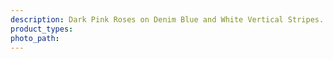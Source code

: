 ```yaml
---
description: Dark Pink Roses on Denim Blue and White Vertical Stripes. DBP
product_types:
photo_path:
---
```

